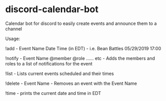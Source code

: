 # discord-calendar-bot
Calendar bot for discord to easily create events and announce them to a channel

Usage:

!add - Event Name Date Time (in EDT) - i.e. Bean Battles 05/29/2019 17:00


!notify - Event Name @member @role ...... etc - Adds the members and roles to a list of notifications for the event  


!list - Lists current events scheduled and their times  


!delete - Event Name - Removes an event with the Event Name  


!time - prints the current date and time in EDT  
